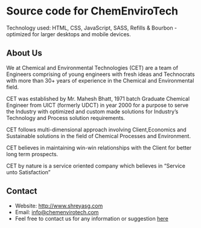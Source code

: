 # Source code for ChemEnviroTech
Technology used: HTML, CSS, JavaScript, SASS, Refills & Bourbon - optimized for larger desktops and mobile devices. 

## About Us
We at Chemical and Environmental Technologies (CET) are a team of Engineers comprising of young engineers with fresh ideas and Technocrats with more than 30+ years of experience in the Chemical and Environmental field. <br />

CET was established by Mr. Mahesh Bhatt, 1971 batch Graduate Chemical Engineer from UICT (formerly UDCT) in year 2000 for a purpose to serve the Industry with optimized and custom made solutions for Industry’s Technology and Process solution requirements. <br />

CET follows multi-dimensional approach involving Client,Economics and Sustainable solutions in the field of Chemical Processes and Environment.  <br />

CET believes in maintaining win-win relationships with the Client for better long term prospects. <br />

CET by nature is a service oriented company which believes in “Service unto Satisfaction” 

## Contact

* Website: http://www.shreyasg.com
* Email: info@chemenvirotech.com
* Feel free to contact us for any information or suggestion [here](mailto:info@chemenvirotech.com)
